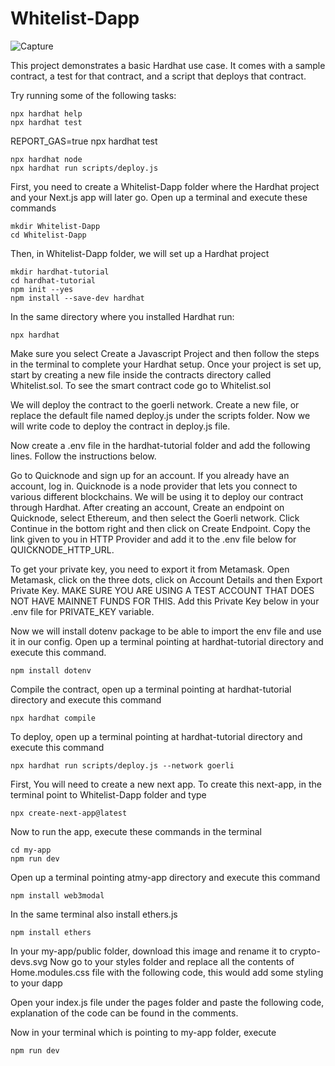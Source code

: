 # Whitelist-Dapp
![Capture](https://user-images.githubusercontent.com/121422342/210557894-f5287d69-a01e-410c-a18f-6c92f2334cf2.PNG)

This project demonstrates a basic Hardhat use case. It comes with a sample contract, a test for that contract, and a script that deploys that contract.

Try running some of the following tasks:
```
npx hardhat help
npx hardhat test
```
REPORT_GAS=true npx hardhat test
```
npx hardhat node
npx hardhat run scripts/deploy.js
```
First, you need to create a Whitelist-Dapp folder where the Hardhat project and your Next.js app will later go. Open up a terminal and execute these commands
```
mkdir Whitelist-Dapp
cd Whitelist-Dapp
```
Then, in Whitelist-Dapp folder, we will set up a Hardhat project
```
mkdir hardhat-tutorial
cd hardhat-tutorial
npm init --yes
npm install --save-dev hardhat
```
In the same directory where you installed Hardhat run:
```
npx hardhat
```
Make sure you select Create a Javascript Project and then follow the steps in the terminal to complete your Hardhat setup. Once your project is set up, start by creating a new file inside the contracts directory called Whitelist.sol. To see the smart contract code go to Whitelist.sol

We will deploy the contract to the goerli network. Create a new file, or replace the default file named deploy.js under the scripts folder. Now we will write code to deploy the contract in deploy.js file.

Now create a .env file in the hardhat-tutorial folder and add the following lines. Follow the instructions below.

Go to Quicknode and sign up for an account. If you already have an account, log in. Quicknode is a node provider that lets you connect to various different blockchains. We will be using it to deploy our contract through Hardhat. After creating an account, Create an endpoint on Quicknode, select Ethereum, and then select the Goerli network. Click Continue in the bottom right and then click on Create Endpoint. Copy the link given to you in HTTP Provider and add it to the .env file below for QUICKNODE_HTTP_URL.

To get your private key, you need to export it from Metamask. Open Metamask, click on the three dots, click on Account Details and then Export Private Key. MAKE SURE YOU ARE USING A TEST ACCOUNT THAT DOES NOT HAVE MAINNET FUNDS FOR THIS. Add this Private Key below in your .env file for PRIVATE_KEY variable.

Now we will install dotenv package to be able to import the env file and use it in our config. Open up a terminal pointing at hardhat-tutorial directory and execute this command.
```
npm install dotenv
```
Compile the contract, open up a terminal pointing at hardhat-tutorial directory and execute this command
```
npx hardhat compile
```
To deploy, open up a terminal pointing at hardhat-tutorial directory and execute this command
```
npx hardhat run scripts/deploy.js --network goerli
```
First, You will need to create a new next app. To create this next-app, in the terminal point to Whitelist-Dapp folder and type
```
npx create-next-app@latest
```
Now to run the app, execute these commands in the terminal
```
cd my-app
npm run dev
```
Open up a terminal pointing atmy-app directory and execute this command
```
npm install web3modal
```
In the same terminal also install ethers.js
```
npm install ethers
```
In your my-app/public folder, download this image and rename it to crypto-devs.svg Now go to your styles folder and replace all the contents of Home.modules.css file with the following code, this would add some styling to your dapp

Open your index.js file under the pages folder and paste the following code, explanation of the code can be found in the comments.

Now in your terminal which is pointing to my-app folder, execute
```
npm run dev
```
